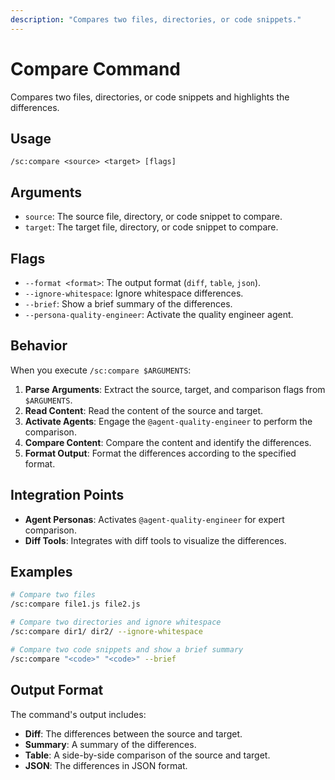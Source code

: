 ```yaml
---
description: "Compares two files, directories, or code snippets."
---
```


# Compare Command

Compares two files, directories, or code snippets and highlights the differences.

## Usage

```
/sc:compare <source> <target> [flags]
```

## Arguments

- `source`: The source file, directory, or code snippet to compare.
- `target`: The target file, directory, or code snippet to compare.

## Flags

- `--format <format>`: The output format (`diff`, `table`, `json`).
- `--ignore-whitespace`: Ignore whitespace differences.
- `--brief`: Show a brief summary of the differences.
- `--persona-quality-engineer`: Activate the quality engineer agent.

## Behavior

When you execute `/sc:compare $ARGUMENTS`:

1.  **Parse Arguments**: Extract the source, target, and comparison flags from `$ARGUMENTS`.
2.  **Read Content**: Read the content of the source and target.
3.  **Activate Agents**: Engage the `@agent-quality-engineer` to perform the comparison.
4.  **Compare Content**: Compare the content and identify the differences.
5.  **Format Output**: Format the differences according to the specified format.

## Integration Points

-   **Agent Personas**: Activates `@agent-quality-engineer` for expert comparison.
-   **Diff Tools**: Integrates with diff tools to visualize the differences.

## Examples

```bash
# Compare two files
/sc:compare file1.js file2.js

# Compare two directories and ignore whitespace
/sc:compare dir1/ dir2/ --ignore-whitespace

# Compare two code snippets and show a brief summary
/sc:compare "<code>" "<code>" --brief
```

## Output Format

The command's output includes:
-   **Diff**: The differences between the source and target.
-   **Summary**: A summary of the differences.
-   **Table**: A side-by-side comparison of the source and target.
-   **JSON**: The differences in JSON format.
